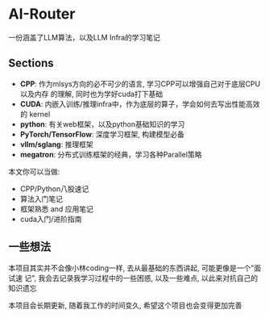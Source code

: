 # AI-Router

一份涵盖了LLM算法，以及LLM Infra的学习笔记

## Sections

- **CPP**: 作为mlsys方向的必不可少的语言, 学习CPP可以增强自己对于底层CPU以及内存
  的理解, 同时也为学好cuda打下基础
- **CUDA**: 内嵌入训练/推理infra中，作为底层的算子，学会如何去写出性能高效的
  kernel
- **python**: 有关web框架，以及python基础知识的学习
- **PyTorch/TensorFlow**: 深度学习框架, 构建模型必备
- **vllm/sglang**: 推理框架
- **megatron**: 分布式训练框架的经典，学习各种Parallel策略

本文你可以当做:

- CPP/Python八股速记
- 算法入门笔记
- 框架熟悉 and 应用笔记
- cuda入门/进阶指南

## 一些想法

本项目其实并不会像小林coding一样, 去从最基础的东西讲起, 可能更像是一个"面试速
记", 我会去记录我学习过程中的一些困惑, 以及一些难点, 以此来对抗自己的知识遗忘

本项目会长期更新, 随着我工作的时间变久, 希望这个项目也会变得更加完善
